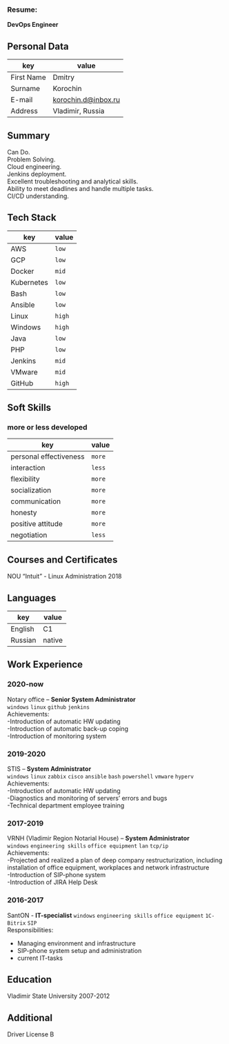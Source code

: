 ### Resume: 
**DevOps Engineer**
## Personal Data
key        | value
-----------|------
First Name | Dmitry
Surname    | Korochin
E-mail     | korochin.d@inbox.ru
Address    | Vladimir, Russia

## Summary 
Can Do. <br />
Problem Solving. <br />
Cloud engineering. <br />
Jenkins deployment. <br />
Excellent troubleshooting and analytical skills. <br />
Ability to meet deadlines and handle multiple tasks. <br />
CI/CD understanding. <br />

## Tech Stack
key             | value
--------------- | -----
AWS             | `low`
GCP             | `low`
Docker          | `mid`
Kubernetes      | `low`
Bash            | `low`
Ansible         | `low`
Linux           | `high`
Windows         | `high`
Java            | `low`
PHP             | `low`
Jenkins         | `mid`
VMware          | `mid`
GitHub          | `high`

## Soft Skills
### more or less developed
key                     | value
----------------------- | -----
personal effectiveness  | `more`
interaction             | `less`
flexibility             | `more`
socialization           | `more`
communication           | `more`
honesty                 | `more`
positive attitude       | `more`
negotiation             | `less`

## Courses and Certificates
NOU “Intuit” - Linux Administration 2018

## Languages
key                     | value
----------------------- | -----
English                 | C1
Russian                 | native

## Work Experience

### 2020-now
Notary office – **Senior System Administrator** <br />
`windows` `linux` `github` `jenkins` <br />
Achievements: <br />
-Introduction of automatic HW updating <br /> 
-Introduction of automatic back-up coping <br />
-Introduction of monitoring system <br />

### 2019-2020 <br />
STIS – **System Administrator** <br />
`windows` `linux` `zabbix` `cisco` `ansible` `bash` `powershell` `vmware` `hyperv` <br />
Achievements: <br />
-Introduction of automatic HW updating <br /> 
-Diagnostics and monitoring of servers’ errors and bugs <br />
-Technical department employee training <br />

### 2017-2019 <br />
VRNH (Vladimir Region Notarial House) – **System Administrator** <br />
`windows` `engineering skills` `office equipment` `lan` `tcp/ip` <br />
Achievements: <br />
-Projected and realized a plan of deep company restructurization, including installation of office equipment, workplaces and network infrastructure <br />
-Introduction of SIP-phone system <br />
-Introduction of JIRA Help Desk <br />

### 2016-2017 <br />
SantON - **IT-specialist**
`windows` `engineering skills` `office equipment` `1C-Bitrix` `SIP` <br />
Responsibilities: <br />
- Managing environment and infrastructure <br />
- SIP-phone system setup and administration <br />
- current IT-tasks

## Education
Vladimir State University 2007-2012

## Additional
Driver License B
